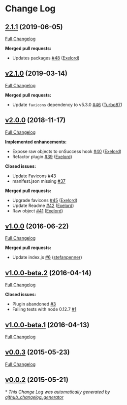 # Change Log

## [2.1.1](https://github.com/davewasmer/broccoli-favicon/tree/2.1.1) (2019-06-05)
[Full Changelog](https://github.com/davewasmer/broccoli-favicon/compare/v2.1.0...2.1.1)

**Merged pull requests:**

- Updates packages [\#48](https://github.com/davewasmer/broccoli-favicon/pull/48) ([Exelord](https://github.com/Exelord))

## [v2.1.0](https://github.com/davewasmer/broccoli-favicon/tree/v2.1.0) (2019-03-14)
[Full Changelog](https://github.com/davewasmer/broccoli-favicon/compare/v2.0.0...v2.1.0)

**Merged pull requests:**

- Update `favicons` dependency to v5.3.0 [\#46](https://github.com/davewasmer/broccoli-favicon/pull/46) ([Turbo87](https://github.com/Turbo87))

## [v2.0.0](https://github.com/davewasmer/broccoli-favicon/tree/v2.0.0) (2018-11-17)
[Full Changelog](https://github.com/davewasmer/broccoli-favicon/compare/v1.0.0...v2.0.0)

**Implemented enhancements:**

- Expose raw objects to onSuccess hook [\#40](https://github.com/davewasmer/broccoli-favicon/pull/40) ([Exelord](https://github.com/Exelord))
- Refactor plugin [\#39](https://github.com/davewasmer/broccoli-favicon/pull/39) ([Exelord](https://github.com/Exelord))

**Closed issues:**

- Update Favicons [\#43](https://github.com/davewasmer/broccoli-favicon/issues/43)
- manifest.json missing [\#37](https://github.com/davewasmer/broccoli-favicon/issues/37)

**Merged pull requests:**

- Upgrade favicons [\#45](https://github.com/davewasmer/broccoli-favicon/pull/45) ([Exelord](https://github.com/Exelord))
- Update Readme [\#42](https://github.com/davewasmer/broccoli-favicon/pull/42) ([Exelord](https://github.com/Exelord))
- Raw object [\#41](https://github.com/davewasmer/broccoli-favicon/pull/41) ([Exelord](https://github.com/Exelord))

## [v1.0.0](https://github.com/davewasmer/broccoli-favicon/tree/v1.0.0) (2016-06-22)
[Full Changelog](https://github.com/davewasmer/broccoli-favicon/compare/v1.0.0-beta.2...v1.0.0)

**Merged pull requests:**

- Update index.js [\#6](https://github.com/davewasmer/broccoli-favicon/pull/6) ([stefanpenner](https://github.com/stefanpenner))

## [v1.0.0-beta.2](https://github.com/davewasmer/broccoli-favicon/tree/v1.0.0-beta.2) (2016-04-14)
[Full Changelog](https://github.com/davewasmer/broccoli-favicon/compare/v1.0.0-beta.1...v1.0.0-beta.2)

**Closed issues:**

- Plugin abandoned [\#3](https://github.com/davewasmer/broccoli-favicon/issues/3)
- Failing tests with node 0.12.7 [\#1](https://github.com/davewasmer/broccoli-favicon/issues/1)

## [v1.0.0-beta.1](https://github.com/davewasmer/broccoli-favicon/tree/v1.0.0-beta.1) (2016-04-13)
[Full Changelog](https://github.com/davewasmer/broccoli-favicon/compare/v0.0.3...v1.0.0-beta.1)

## [v0.0.3](https://github.com/davewasmer/broccoli-favicon/tree/v0.0.3) (2015-05-23)
[Full Changelog](https://github.com/davewasmer/broccoli-favicon/compare/v0.0.2...v0.0.3)

## [v0.0.2](https://github.com/davewasmer/broccoli-favicon/tree/v0.0.2) (2015-05-21)


\* *This Change Log was automatically generated by [github_changelog_generator](https://github.com/skywinder/Github-Changelog-Generator)*